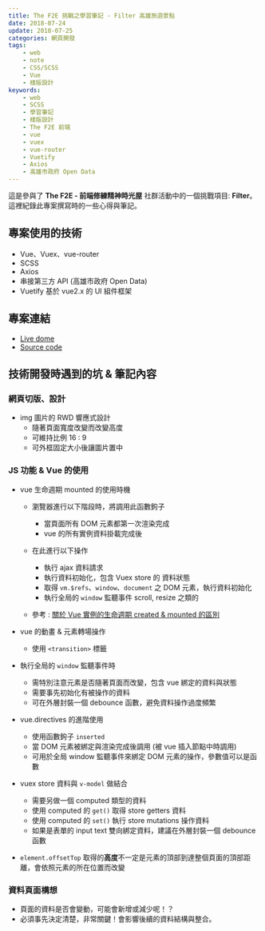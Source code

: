 ```yaml
---
title: The F2E 挑戰之學習筆記 - Filter 高雄旅遊景點
date: 2018-07-24
update: 2018-07-25
categories: 網頁開發
tags:
    - web
    - note
    - CSS/SCSS
    - Vue
    - 樣版設計
keywords:
    - web
    - SCSS
    - 學習筆記
    - 樣版設計
    - The F2E 前端
    - vue
    - vuex
    - vue-router
    - Vuetify
    - Axios
    - 高雄市政府 Open Data
---
```


這是參與了 **The F2E - 前端修練精神時光屋** 社群活動中的一個挑戰項目: **Filter**。這裡紀錄此專案撰寫時的一些心得與筆記。

## 專案使用的技術
- Vue、Vuex、vue-router
- SCSS
- Axios
- 串接第三方 API (高雄市政府 Open Data)
- Vuetify 基於 vue2.x 的 UI 組件框架

<!-- more -->

## 專案連結
- [Live dome](https://github.com/VisionYi/F2E-filter)
- [Source code](https://visionyi.github.io/F2E-filter)

## 技術開發時遇到的坑 & 筆記內容
### 網頁切版、設計
- img 圖片的 RWD 響應式設計
  - 隨著頁面寬度改變而改變高度
  - 可維持比例 16 : 9
  - 可外框固定大小後讓圖片置中

### JS 功能 & Vue 的使用
- vue 生命週期 mounted 的使用時機
  - 瀏覽器進行以下階段時，將調用此函數鉤子
    - 當頁面所有 DOM 元素都第一次渲染完成
    - vue 的所有實例資料掛載完成後

  - 在此進行以下操作
    - 執行 ajax 資料請求
    - 執行資料初始化，包含 Vuex store 的 資料狀態
    - 取得 `vm.$refs`、`window`、`document` 之 DOM 元素，執行資料初始化
    - 執行全局的 `window` 監聽事件 scroll, resize 之類的
  - 參考 : [關於 Vue 實例的生命週期 created & mounted 的區別](https://segmentfault.com/a/1190000008570622)

- vue 的動畫 & 元素轉場操作
  - 使用 `<transition>` 標籤

- 執行全局的 `window` 監聽事件時
  - 需特別注意元素是否隨著頁面而改變，包含 vue 綁定的資料與狀態
  - 需要事先初始化有被操作的資料
  - 可在外層封裝一個 debounce 函數，避免資料操作過度頻繁

- vue.directives 的進階使用
  - 使用函數鉤子 `inserted`
  - 當 DOM 元素被綁定與渲染完成後調用 (被 vue 插入節點中時調用)
  - 可用於全局 window 監聽事件來綁定 DOM 元素的操作，參數值可以是函數

- vuex store 資料與 `v-model` 做結合
  - 需要另做一個 computed 類型的資料
  - 使用 computed 的 `get()` 取得 store getters 資料
  - 使用 computed 的 `set()` 執行 store mutations 操作資料
  - 如果是表單的 input text 雙向綁定資料，建議在外層封裝一個 debounce 函數

- `element.offsetTop` 取得的**高度**不一定是元素的頂部到達整個頁面的頂部距離，會依照元素的所在位置而改變


### 資料頁面構想
- 頁面的資料是否會變動，可能會新增或減少呢！？
- 必須事先決定清楚，非常關鍵！會影響後續的資料結構與整合。

